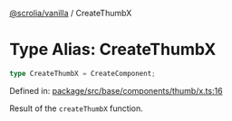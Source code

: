 [@scrolia/vanilla](../README.md) / CreateThumbX

# Type Alias: CreateThumbX

```ts
type CreateThumbX = CreateComponent;
```

Defined in: [package/src/base/components/thumb/x.ts:16](https://github.com/scrolia/vanilla/blob/784fa66d2c3095879dee41e04a2e1311a42678e0/package/src/base/components/thumb/x.ts#L16)

Result of the `createThumbX` function.

